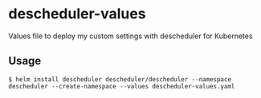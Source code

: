 # descheduler-values
Values file to deploy my custom settings with descheduler for Kubernetes

## Usage
```
$ helm install descheduler descheduler/descheduler --namespace descheduler --create-namespace --values descheduler-values.yaml
```
